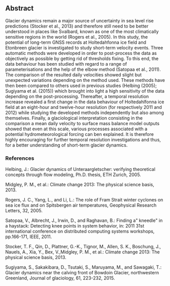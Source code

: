 ## Abstract
Glacier dynamics remain a major source of uncertainty in sea level rise predictions (Stocker et al., 2013)
and therefore still need to be better understood in places like Svalbard, known as one of the most climatically
sensitive regions in the world (Rogers et al., 2005). 
In this study, the potential of long-term GNSS records at Holtedahfonna ice field and Etonbreen glacier is investigated to study short-term velocity events. Three
automatic methods were developed in order to post-process the data as objectively as possible by getting rid of
thresholds fixing. To this end, the data behaviour has been studied with regard to a range of parameterisations
and the help of the elbow method (Satopaa et al., 2011). The comparison of the resulted daily velocities showed
slight but unexpected variations depending on the method used. These methods have then been compared
to others used in previous studies (Helbing (2005); Sugiyama et al. (2015)) which brought into light a high
sensitivity of the data depending on the post-processing. Thereafter, a temporal resolution increase revealed a
first change in the data behaviour of Holtedahlfonna ice field at an eight-hour and twelve-hour resolution (for
respectively 2011 and 2012) while studying the developed methods independently but also among themselves.
Finally, a glaciological interpretation consisting in the comparison a mean daily velocity to surface mass balance
model outputs showed that even at this scale, various processes associated with a potential hydrometeorological
forcing can ben explained. It is therefore highly encouraging for further temporal resolution investigations and
thus, for a better understanding of short-term glacier dynamics.

### References

Helbing, J.: Glacier dynamics of Unteraargletscher: verifying theoretical concepts through flow modeling, Ph.D. thesis, ETH Zurich, 2005.

Midgley, P. M., et al.: Climate change 2013: The physical science basis, 2013.

Rogers, J. C., Yang, L., and Li, L.: The role of Fram Strait winter cyclones on sea ice flux and on Spitsbergen air temperatures, Geophysical Research Letters, 32, 2005.

Satopaa, V., Albrecht, J., Irwin, D., and Raghavan, B.: Finding a" kneedle" in a haystack: Detecting knee points
in system behavior, in: 2011 31st international conference on distributed computing systems workshops, pp.166-171, IEEE, 2011.

Stocker, T. F., Qin, D., Plattner, G.-K., Tignor, M., Allen, S. K., Boschung, J., Nauels, A., Xia, Y., Bex, V.,Midgley, P. M., et al.: Climate change 2013: The physical science basis, 2013.

Sugiyama, S., Sakakibara, D., Tsutaki, S., Maruyama, M., and Sawagaki, T.: Glacier dynamics near the calving
front of Bowdoin Glacier, northwestern Greenland, Journal of glaciology, 61, 223-232, 2015.
